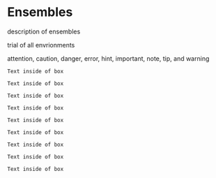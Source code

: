 # Ensembles


description of ensembles

trial of all envrionments 

attention, caution, danger, error, hint, important, note, tip, and warning

```{attention} STest inline
Text inside of box 
```

```{caution} STest inline
Text inside of box 
```

```{danger} STest inline
Text inside of box 
```

```{error} STest inline
Text inside of box 
```

```{hint} STest inline
Text inside of box 
```

```{important} STest inline
Text inside of box 
```

```{note} STest inline
Text inside of box 
```

```{tip} STest inline
Text inside of box 
```

```{warning} STest inline
Text inside of box 
```